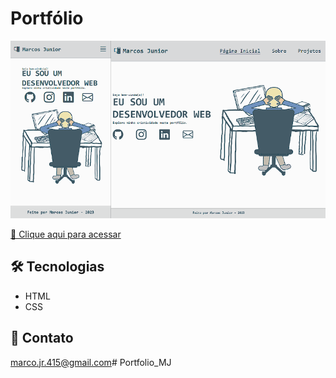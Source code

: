# Portfólio

![preview](./Imagens/pagina.png)


[🔗 Clique aqui para acessar](https://portfolio-marcxsjr.vercel.app/)


## 🛠 Tecnologias

- HTML
- CSS

## 💛 Contato

marco.jr.415@gmail.com# Portfolio_MJ
